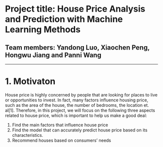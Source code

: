# Project title: House Price Analysis and Prediction with Machine Learning Methods
## Team members: Yandong Luo, Xiaochen Peng, Hongwu Jiang and Panni Wang

---
# 1. Motivaton
House price is highly concerned by people that are looking for places to live or opportunities to invest. In fact, many factors influence housing price, such as the area of the house, the number of bedrooms, the location et. al[1]. Therefore, in this project, we will focus on the following three aspects related to house price, which is important to help us make a good deal:  
1. Find the main factors that influence house price  
2. Find the model that can accurately predict house price based on its characteristics.
3. Recommend houses based on consumers’ needs 

